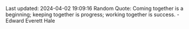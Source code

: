 Last updated: 2024-04-02 19:09:16
Random Quote: Coming together is a beginning; keeping together is progress; working together is success. - Edward Everett Hale